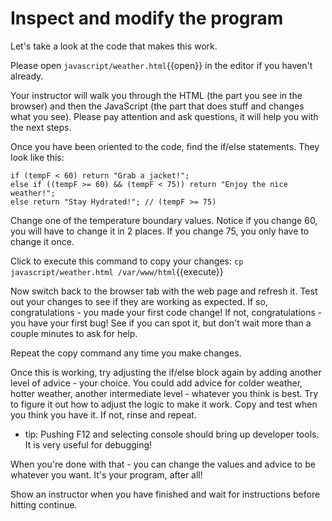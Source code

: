 # Inspect and modify the program

Let's take a look at the code that makes this work.

Please open `javascript/weather.html`{{open}} in the editor if you haven't already.

Your instructor will walk you through the HTML (the part you see in the browser) and then the JavaScript (the part that does stuff and changes what you see). Please pay attention and ask questions, it will help you with the next steps.

Once you have been oriented to the code, find the if/else statements. They look like this:

```
if (tempF < 60) return "Grab a jacket!";
else if ((tempF >= 60) && (tempF < 75)) return "Enjoy the nice weather!";
else return "Stay Hydrated!"; // (tempF >= 75) 
```

Change one of the temperature boundary values. Notice if you change 60, you will have to change it in 2 places. If you change 75, you only have to change it once.

Click to execute this command to copy your changes: `cp javascript/weather.html /var/www/html`{{execute}}

Now switch back to the browser tab with the web page and refresh it. Test out your changes to see if they are working as expected. If so, congratulations - you made your first code change! If not, congratulations - you have your first bug! See if you can spot it, but don't wait more than a couple minutes to ask for help.

Repeat the copy command any time you make changes.

Once this is working, try adjusting the if/else block again by adding another level of advice - your choice. You could add advice for colder weather, hotter weather, another intermediate level - whatever you think is best. Try to figure it out how to adjust the logic to make it work. Copy and test when you think you have it. If not, rinse and repeat.

* tip: Pushing F12 and selecting console should bring up developer tools. It is very useful for debugging!

When you're done with that - you can change the values and advice to be whatever you want. It's your program, after all!

Show an instructor when you have finished and wait for instructions before hitting continue.
